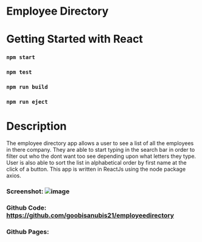 # Employee Directory

# Getting Started with React

### `npm start`

### `npm test`

### `npm run build`

### `npm run eject`

# Description

The employee directory app allows a user to see a list of all the employees in there company. They are able to start typing in the search bar in order to filter out who the dont want too see depending upon what letters they type. User is also able to sort the list in alphabetical order by first name at the click of a button. This app is written in ReactJs using the node package axios.

### Screenshot: ![image](https://user-images.githubusercontent.com/69410816/105644374-42c65700-5e63-11eb-9875-0b5542ee25c3.png)

### Github Code: https://github.com/goobisanubis21/employeedirectory

### Github Pages: